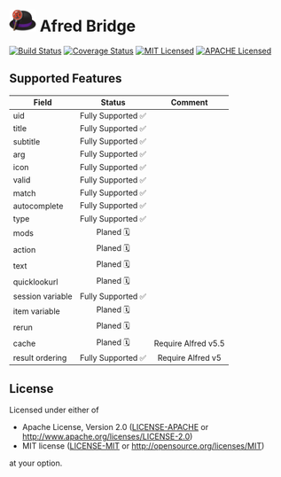 # <a><img src="docs/images/alfred-bridge-logo.png" height="40" valign="baseline" /></a> Afred Bridge

[![Build Status][actions-badge]][actions-url]
[![Coverage Status][coveralls-badge]][coveralls-url]
[![MIT Licensed][mit-badge]][mit-url]
[![APACHE Licensed][apache-badge]][apache-url]

[actions-badge]: https://github.com/Devin-Yeung/alfred-bridge/actions/workflows/ci.yml/badge.svg?branch=master

[actions-url]: https://github.com/Devin-Yeung/alfred-bridge/actions/workflows/ci.yml

[coveralls-badge]: https://coveralls.io/repos/github/Devin-Yeung/alfred-bridge/badge.svg?branch=master

[coveralls-url]: https://coveralls.io/github/Devin-Yeung/alfred-bridge?branch=master

[mit-badge]: https://img.shields.io/badge/license-MIT-blue.svg

[apache-badge]: https://img.shields.io/badge/license-APACHE_2.0-blue.svg

[mit-url]: https://github.com/Devin-Yeung/alfred-bridge/blob/master/LICENSE-MIT

[apache-url]: https://github.com/Devin-Yeung/alfred-bridge/blob/master/LICENSE-APACHE

## Supported Features

| Field            |      Status       |       Comment       |
|------------------|:-----------------:|:-------------------:|
| uid              | Fully Supported ✅ |                     |
| title            | Fully Supported ✅ |                     |
| subtitle         | Fully Supported ✅ |                     |
| arg              | Fully Supported ✅ |                     |
| icon             | Fully Supported ✅ |                     |
| valid            | Fully Supported ✅ |                     |
| match            | Fully Supported ✅ |                     |
| autocomplete     | Fully Supported ✅ |                     |
| type             | Fully Supported ✅ |                     |
| mods             |    Planed  🗓     |                     |
| action           |    Planed  🗓     |                     |
| text             |    Planed  🗓     |                     |
| quicklookurl     |    Planed  🗓     |                     |
| session variable | Fully Supported ✅ |                     |
| item variable    |     Planed 🗓     |                     |
| rerun            |     Planed 🗓     |                     |
| cache            |     Planed 🗓     | Require Alfred v5.5 |
| result ordering  | Fully Supported ✅ |  Require Alfred v5  |

## License

Licensed under either of

* Apache License, Version 2.0
  ([LICENSE-APACHE](LICENSE-APACHE) or http://www.apache.org/licenses/LICENSE-2.0)
* MIT license
  ([LICENSE-MIT](LICENSE-MIT) or http://opensource.org/licenses/MIT)

at your option.

